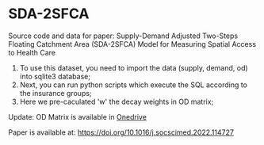 # SDA-2SFCA
 Source code and data for paper: Supply-Demand Adjusted Two-Steps Floating Catchment Area (SDA-2SFCA) Model for Measuring Spatial Access to Health Care 
1. To use this dataset, you need to import the data (supply, demand, od) into sqlite3 database;
2. Next, you can run python scripts which execute the SQL according to the insurance groups;
3. Here we pre-caculated 'w' the decay weights in OD matrix; 

Update: 
OD Matrix is available in [Onedrive](https://niuits-my.sharepoint.com/:f:/g/personal/z1854460_students_niu_edu/Es4ijm_ZoepCoctZ-IFfwc4BVIkJVCtrhQ9a9NSMPx5G-Q?e=fY7LZA) 

Paper is available at: https://doi.org/10.1016/j.socscimed.2022.114727
